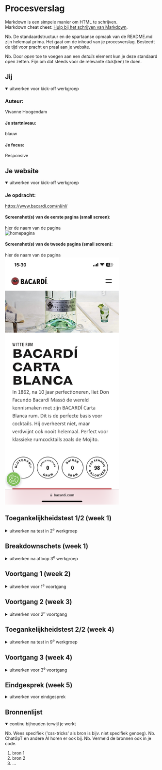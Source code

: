 # Procesverslag

Markdown is een simpele manier om HTML te schrijven.  
Markdown cheat cheet: [Hulp bij het schrijven van Markdown](https://github.com/adam-p/markdown-here/wiki/Markdown-Cheatsheet).

Nb. De standaardstructuur en de spartaanse opmaak van de README.md zijn helemaal prima. Het gaat om de inhoud van je procesverslag. Besteedt de tijd voor pracht en praal aan je website.

Nb. Door _open_ toe te voegen aan een _details_ element kun je deze standaard open zetten. Fijn om dat steeds voor de relevante stuk(ken) te doen.

## Jij

<details open>
  <summary>uitwerken voor kick-off werkgroep</summary>

### Auteur:

Vivanne Hoogendam

#### Je startniveau:

blauw

#### Je focus:

Responsive

</details>

## Je website

<details open>
  <summary>uitwerken voor kick-off werkgroep</summary>

### Je opdracht:

https://www.bacardi.com/nl/nl/

#### Screenshot(s) van de eerste pagina (small screen):

hier de naam van de pagina  
 <img src="readme-images/schermafbeelding1.PNG" width="375px" alt="homepagina">

#### Screenshot(s) van de tweede pagina (small screen):

hier de naam van de pagina  
 <img src="readme-images/schermafbeelding2.PNG" width="375px" alt="RUMpagina">

</details>

## Toegankelijkheidstest 1/2 (week 1)

<details>
  <summary>uitwerken na test in 2<sup>e</sup> werkgroep</summary>

### Bevindingen

</details>

## Breakdownschets (week 1)

<details>
  <summary>uitwerken na afloop 3<sup>e</sup> werkgroep</summary>

### de hele pagina:

<img src="images/screenshotvolledigepagina.png" width="375px" alt="De header moet nog wel werken. De eerste sectie is bijna af. Mijn carousels moeten nog mooi gemaakt worden met css.De footer is redelijk af. De fonts staan er bijna allemaal goed in ik moet alleen de kleuren allemaal nog in properties zetten. En als laatst moet er ook nog een achtergrondkleur worden toegevoegd.">

### dynamisch deel (bijv menu):

<img src="images/readmefoto1000.png" width="375px" alt="RUMpagina">

### wellicht nog een dynamisch deel (bijv filter):

  <img src="images/screenshotmeerweten.png" width="375px" alt="Ik heb na de eerste meeting de meer weten sectie kunnen uitwerken. De vormgeving is nog niet af maar hij staat er wel alvast in.">

</details>

## Voortgang 1 (week 2)

<details>
  <summary>uitwerken voor 1<sup>e</sup> voortgang</summary>

### Stand van zaken

- Ik heb doormiddel van oefeningen in de les mijn eerste section kunnen uitwerken met position relative en absolute. Zie screenshot hierboven.

-dropdown menu is me ook gelukt na de meeting. Alleen de vormgeving mist nog.

### Agenda voor meeting

samen met je groepje opstellen

| student 1      | student 2          | student 3    | student 4        |
| -------------- | ------------------ | ------------ | ---------------- |
| dit bespreken  | en dit             | en ik dit    | en dan ik dat    |
| en dat ook nog | dit als er tijd is | nog een punt | dit wil ik zeker |
| ...            | ...                | ...          | ...              |

### Verslag van meeting

hier na afloop snel de uitkomsten van de meeting vastleggen

- Dropdown menu uitwerking
- A11y Hide content kunnen toepassen voor de h1
- Meta data in de head tag aanpassen
- Border bottom/top gebruiken voor lijntjes onder tekst.

</details>

## Voortgang 2 (week 3)

<details>
  <summary>uitwerken voor 2<sup>e</sup> voortgang</summary>

### Stand van zaken

--> het uitwerken van een footer ging uiteindelijk veel makkelijker dan gedacht. Ik moet het niet ingewikkelder maken dan het is.

--> Ik ben de hamburger menu aan het uitstellen omdat ik niet weet waar ik moet beginnen.

--> Ik kan ondertussen wel inschatten wanneer ik wel en niet divs mag plaatsen.

--> Ik moet nogsteeds beginnen aan het responsive maken van mijn website

--> Tot nu toe gelukt en klaar: Footer, Nav bar (alleen niet klikbaar), de fonts zijn erin gezet, de eerste sectie is af (na het plaatsen van een gradient.)

wat wil ik graag weten?

-- Kan je makkelijk een gradient overlay boven een image plaatsen?

### Agenda voor meeting

samen met je groepje opstellen

| student 1                                                                    | student 2                    | student 3                                     | student 4                                                                     |
| ---------------------------------------------------------------------------- | ---------------------------- | --------------------------------------------- | ----------------------------------------------------------------------------- |
| dit bespreken;vraag 1: Ik wil graag bespreken hoe je een carasoul moet maken | en: knoppen bij de carousel? | en ik dit: Video op 100% groot scherm krijgen | en dan ik dat: Hoe kan ik ervoor zorgen dat de scroller eindeloos door loopt. |
| en dat ook nog                                                               | dit als er tijd is           | nog een punt                                  | dit wil ik zeker                                                              |
| ...                                                                          | ...                          | ...                                           | ...                                                                           |

### Verslag van meeting

hier na afloop snel de uitkomsten van de meeting vastleggen

- punt 1
- punt 2
- nog een punt
- ...

</details>

## Toegankelijkheidstest 2/2 (week 4)

<details>
  <summary>uitwerken na test in 9<sup>e</sup> werkgroep</summary>

### Bevindingen

Lijst met je bevindingen die in de test naar voren kwamen (geef ook aan wat er verbeterd is):

</details>

## Voortgang 3 (week 4)

<details>
  <summary>uitwerken voor 3<sup>e</sup> voortgang</summary>

### Stand van zaken

hier dit ging goed & dit was lastig (neem ook screenshots op van delen van je website en code)

### Agenda voor meeting

samen met je groepje opstellen

| student 1      | student 2          | student 3    | student 4        |
| -------------- | ------------------ | ------------ | ---------------- |
| dit bespreken  | en dit             | en ik dit    | en dan ik dat    |
| en dat ook nog | dit als er tijd is | nog een punt | dit wil ik zeker |
| ...            | ...                | ...          | ...              |

### Verslag van meeting

hier na afloop snel de uitkomsten van de meeting vastleggen

- punt 1
- punt 2
- nog een punt
- ...

</details>

## Eindgesprek (week 5)

<details>
  <summary>uitwerken voor eindgesprek</summary>

### Je uitkomst - karakteristiek screenshots:

  <img src="readme-images/dummy-plaatje.jpg" width="375px" alt="uitomst opdracht 1">

### Dit ging goed/Heb ik geleerd:

Korte omschrijving met plaatjes

  <img src="readme-images/dummy-plaatje.jpg" width="375px" alt="top">

### Dit was lastig/Is niet gelukt:

Korte omschrijving met plaatjes

  <img src="readme-images/dummy-plaatje.jpg" width="375px" alt="bummer">
</details>

## Bronnenlijst

<details open>
  <summary>continu bijhouden terwijl je werkt</summary>

Nb. Wees specifiek ('css-tricks' als bron is bijv. niet specifiek genoeg).
Nb. ChatGpT en andere AI horen er ook bij.
Nb. Vermeld de bronnen ook in je code.

1. bron 1
2. bron 2
3. ...

</details>
